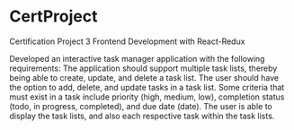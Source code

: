 # CertProject
Certification Project 3 
Frontend Development with React-Redux

Developed an interactive task manager application with the following requirements:
The application should support multiple task lists, thereby being able to create, update, and delete a task list. 
The user should have the option to add, delete, and update tasks in a task list. Some criteria that must exist in a task include priority (high, medium, low), completion status (todo, in progress, completed), and due date (date).
The user is able to display  the task lists, and also each respective task within the task lists. 

